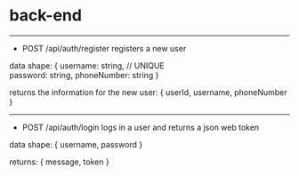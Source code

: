 # back-end
______________________________________
* POST /api/auth/register
registers a new user

data shape:
{
  username: string,   // UNIQUE     
  password: string,
  phoneNumber: string
}

returns the information for the new user:
{
  userId,
  username,
  phoneNumber
}
______________________________________
* POST /api/auth/login
logs in a user and returns a json web token

data shape:
{
  username,
  password
}

returns:
{
  message,
  token
}
